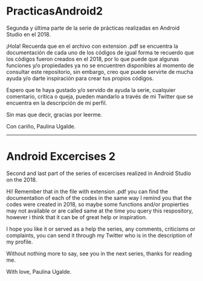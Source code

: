 # PracticasAndroid2
Segunda y última parte de la serie de prácticas realizadas en Android Studio en el 2018.

¡Hola! Recuerda que en el archivo con extension .pdf se encuentra la documentación de cada uno de los códigos
de igual forma te recuerdo que los códigos fueron creados en el 2018, por lo que puede que algunas funciones y/o propiedades
ya no se encuentren disponibles al momento de consultar este repositorio, sin embargo, creo que puede servirte de mucha ayuda y/o darte inspiración
para crear tus propios códigos.

Espero que te haya gustado y/o servido de ayuda la serie, cualquier comentario, crítica o queja, pueden mandarlo a través de mi Twitter
que se encuentra en la descripción de mi perfil.

Sin mas que decir, gracias por leerme.

Con cariño, Paulina Ugalde.

__________________________________________
# Android Excercises 2

Second and last part of the series of excercises realized in Android Studio on the 2018.

Hi! Remember that in the file with extension .pdf you can find the documentation of each of the codes
in the same way I remind you that the codes were created in 2018, so maybe some functions and/or propierties
may not available or are called same at the time you query this respository, however i think that it can be of great help or inspiration.

I hope you like it or served as a help the series, any comments, criticisms or complaints, you can send it through my Twitter
who is in the description of my profile.

Without nothing more to say, see you in the next series, thanks for reading me.

With love, Paulina Ugalde.
